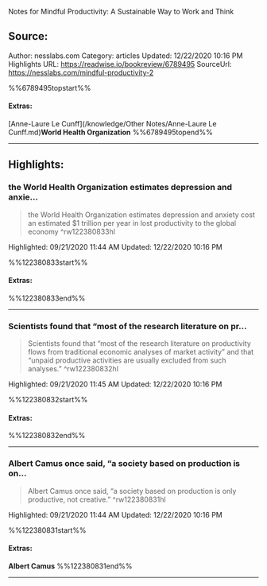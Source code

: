 Notes for Mindful Productivity: A Sustainable Way to Work and Think

## Source:
Author: nesslabs.com
Category: articles
Updated: 12/22/2020 10:16 PM
Highlights URL: https://readwise.io/bookreview/6789495
SourceUrl: https://nesslabs.com/mindful-productivity-2

%%6789495topstart%%
#### Extras:
[Anne-Laure Le Cunff](/knowledge/Other Notes/Anne-Laure Le Cunff.md)**World Health Organization**
%%6789495topend%%


 
-----
 ## Highlights:

### the World Health Organization estimates depression and anxie...
>the World Health Organization estimates depression and anxiety cost an estimated $1 trillion per year in lost productivity to the global economy ^rw122380833hl


Highlighted: 09/21/2020 11:44 AM
Updated: 12/22/2020 10:16 PM

%%122380833start%%
#### Extras:

%%122380833end%%



------

### Scientists found that “most of the research literature on pr...
>Scientists found that “most of the research literature on productivity flows from traditional economic analyses of market activity” and that “unpaid productive activities are usually excluded from such analyses.” ^rw122380832hl


Highlighted: 09/21/2020 11:45 AM
Updated: 12/22/2020 10:16 PM

%%122380832start%%
#### Extras:

%%122380832end%%



------

### Albert Camus once said, “a society based on production is on...
>Albert Camus once said, “a society based on production is only productive, not creative.” ^rw122380831hl


Highlighted: 09/21/2020 11:44 AM
Updated: 12/22/2020 10:16 PM

%%122380831start%%
#### Extras:
**Albert Camus**
%%122380831end%%



------

